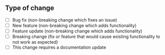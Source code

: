## Type of change

- [ ] Bug fix (non-breaking change which fixes an issue)
- [ ] New feature (non-breaking change which adds functionality)
- [ ] Feature update (non-breaking change which adds functionality)
- [ ] Breaking change (fix or feature that would cause existing functionality to not work as expected)
- [ ] This change requires a documentation update
